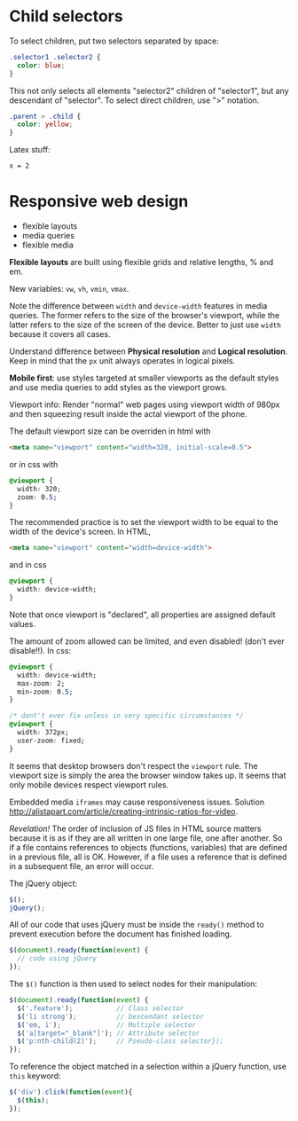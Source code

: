 # Child selectors

To select children, put two selectors separated by space:

```css
.selector1 .selector2 {
  color: blue;
}
```

This not only selects all elements "selector2" children of "selector1", but any descendant of "selector". To select direct children, use ">" notation.

```css
.parent > .child {
  color: yellow;
}
```

Latex stuff:

```latex
x = 2
```

# Responsive web design

+ flexible layouts
+ media queries
+ flexible media

**Flexible layouts** are built using flexible grids and relative lengths, % and em.

New variables: `vw`, `vh`, `vmin`, `vmax`.

Note the difference between `width` and `device-width` features in media queries. The former refers to the size of the browser's viewport, while the latter refers to the size of the screen of the device. Better to just use `width` because it covers all cases.

Understand difference between **Physical resolution** and **Logical resolution**. Keep in mind that the `px` unit always operates in logical pixels.

**Mobile first**: use styles targeted at smaller viewports as the default styles and use media queries to add styles as the viewport grows.

Viewport info: Render "normal" web pages using viewport width of 980px and then squeezing result inside the actal viewport of the phone.

The default viewport size can be overriden in html with

```html
<meta name="viewport" content="width=320, initial-scale=0.5">
```

or in css with

```css
@viewport {
  width: 320;
  zoom: 0.5;
}
```

The recommended practice is to set the viewport width to be equal to the width of the device's screen. In HTML,

```html
<meta name="viewport" content="width=device-width">
```

and in css

```css
@viewport {
  width: device-width;
}
```

Note that once viewport is "declared", all properties are assigned default values.

The amount of zoom allowed can be limited, and even disabled! (don't ever disable!!). In css:

```css
@viewport {
  width: device-width;
  max-zoom: 2;
  min-zoom: 0.5;
}

/* dont't ever fix unless in very specific circumstances */
@viewport {
  width: 372px;
  user-zoom: fixed;
}
```

It seems that desktop browsers don't respect the `viewport` rule. The viewport size is simply the area the browser window takes up. It seems that only mobile devices respect viewport rules.

Embedded media `iframes` may cause responsiveness issues. Solution http://alistapart.com/article/creating-intrinsic-ratios-for-video.

*Revelation!* The order of inclusion of JS files in HTML source matters because it is as if they are all written in one large file, one after another. So if a file contains references to objects (functions, variables) that are defined in a previous file, all is OK. However, if a file uses a reference that is defined in a subsequent file, an error will occur.

The jQuery object:

```javascript
$();
jQuery();
```

All of our code that uses jQuery must be inside the `ready()` method to prevent execution before the document has finished loading.

```javascript
$(document).ready(function(event) {
  // code using jQuery
});
```

The `$()` function is then used to select nodes for their manipulation:

```javascript
$(document).ready(function(event) {
  $('.feature');           // Class selector
  $('li strong');          // Descendant selector
  $('em, i');              // Multiple selector
  $('a[target="_blank"]'); // Attribute selector
  $('p:nth-child(2)');     // Pseudo-class selector});
});
```

To reference the object matched in a selection within a jQuery function, use `this` keyword:

```javascript
$('div').click(function(event){
  $(this);
});
```
